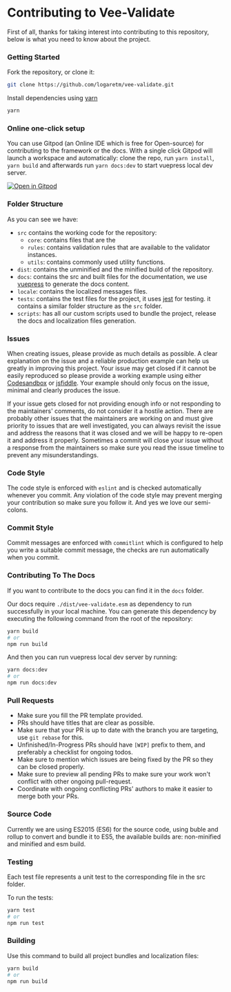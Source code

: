 # Contributing to Vee-Validate

First of all, thanks for taking interest into contributing to this repository, below is what you need to know about the project.

### Getting Started

Fork the repository, or clone it:

```bash
git clone https://github.com/logaretm/vee-validate.git
```

Install dependencies using [yarn](https://yarnpkg.com)

```bash
yarn
```

### Online one-click setup

You can use Gitpod (an Online IDE which is free for Open-source) for contributing to the framework or the docs. With a single click Gitpod will launch a workspace and automatically: clone the repo, run `yarn install`, `yarn build` and afterwards run `yarn docs:dev` to start vuepress local dev server.

[![Open in Gitpod](https://gitpod.io/button/open-in-gitpod.svg)](https://gitpod.io/from-referrer/)

### Folder Structure

As you can see we have:

- `src` contains the working code for the repository:
  - `core`: contains files that are the
  - `rules`: contains validation rules that are available to the validator instances.
  - `utils`: contains commonly used utility functions.
- `dist`: contains the unminified and the minified build of the repository.
- `docs`: contains the src and built files for the documentation, we use [vuepress](https://vuepress.vuejs.org/) to generate the docs content.
- `locale`: contains the localized messages files.
- `tests`: contains the test files for the project, it uses [jest](https://github.com/facebook/jest) for testing. it contains a similar folder structure as the `src` folder.
- `scripts`: has all our custom scripts used to bundle the project, release the docs and localization files generation.

### Issues

When creating issues, please provide as much details as possible. A clear explanation on the issue and a reliable production example can help us greatly in improving this project. Your issue may get closed if it cannot be easily reproduced so please provide a working example using either [Codesandbox](https://codesandbox.io/) or [jsfiddle](https://jsfiddle.net/). Your example should only focus on the issue, minimal and clearly produces the issue.

If your issue gets closed for not providing enough info or not responding to the maintainers' comments, do not consider it a hostile action. There are probably other issues that the maintainers are working on and must give priority to issues that are well investigated, you can always revisit the issue and address the reasons that it was closed and we will be happy to re-open it and address it properly. Sometimes a commit will close your issue without a response from the maintainers so make sure you read the issue timeline to prevent any misunderstandings.

### Code Style

The code style is enforced with `eslint` and is checked automatically whenever you commit. Any violation of the code style may prevent merging your contribution so make sure you follow it. And yes we love our semi-colons.

### Commit Style

Commit messages are enforced with `commitlint` which is configured to help you write a suitable commit message, the checks are run automatically when you commit.

### Contributing To The Docs

If you want to contribute to the docs you can find it in the `docs` folder.

Our docs require `./dist/vee-validate.esm` as dependency to run successfully in your local machine. You can generate this dependency by executing the following command from the root of the repository:

```bash
yarn build
# or
npm run build
```

And then you can run vuepress local dev server by running:

```bash
yarn docs:dev
# or
npm run docs:dev
```

### Pull Requests

- Make sure you fill the PR template provided.
- PRs should have titles that are clear as possible.
- Make sure that your PR is up to date with the branch you are targeting, use `git rebase` for this.
- Unfinished/In-Progress PRs should have `[WIP]` prefix to them, and preferably a checklist for ongoing todos.
- Make sure to mention which issues are being fixed by the PR so they can be closed properly.
- Make sure to preview all pending PRs to make sure your work won't conflict with other ongoing pull-request.
- Coordinate with ongoing conflicting PRs' authors to make it easier to merge both your PRs.

### Source Code

Currently we are using ES2015 (ES6) for the source code, using buble and rollup to convert and bundle it to ES5, the available builds are: non-minified and minified and esm build.

### Testing

Each test file represents a unit test to the corresponding file in the src folder.

To run the tests:

```bash
yarn test
# or
npm run test
```

### Building

Use this command to build all project bundles and localization files:

```bash
yarn build
# or
npm run build
```
